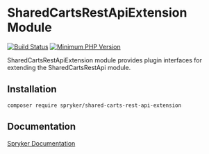 # SharedCartsRestApiExtension Module
[![Build Status](https://travis-ci.org/spryker/shared-carts-rest-api-extension.svg)](https://travis-ci.org/spryker/shared-carts-rest-api-extension)
[![Minimum PHP Version](https://img.shields.io/badge/php-%3E%3D%207.2-8892BF.svg)](https://php.net/)

SharedCartsRestApiExtension module provides plugin interfaces for extending the SharedCartsRestApi module.

## Installation

```
composer require spryker/shared-carts-rest-api-extension
```

## Documentation

[Spryker Documentation](https://documentation.spryker.com/module_guide/overview.htm)
